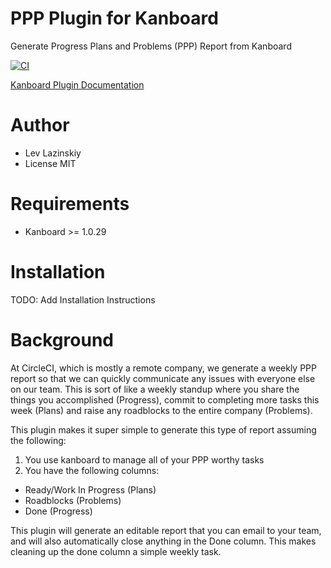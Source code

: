 # PPP Plugin for Kanboard
Generate Progress Plans and Problems (PPP) Report from Kanboard

[![CI](https://circleci.com/gh/levlaz/kanboard-plugin-ppp.svg?style=shield&circle-token=:circle-token)](https://circleci.com/gh/levlaz/kanboard-plugin-ppp)

[Kanboard Plugin Documentation](https://kanboard.net/documentation/plugins)

# Author

* Lev Lazinskiy
* License MIT

# Requirements

* Kanboard >= 1.0.29

# Installation

TODO: Add Installation Instructions

# Background
At CircleCI, which is mostly a remote company, we generate a weekly PPP report so that we can quickly communicate any issues with everyone else on our team. This is sort of like a weekly standup where you share the things you accomplished (Progress), commit to completing more tasks this week (Plans) and raise any roadblocks to the entire company (Problems).

This plugin makes it super simple to generate this type of report assuming the following:

1. You use kanboard to manage all of your PPP worthy tasks
2. You have the following columns:
  * Ready/Work In Progress (Plans)
  * Roadblocks (Problems)
  * Done (Progress)

This plugin will generate an editable report that you can email to your team, and will also automatically close anything in the Done column. This makes cleaning up the done column a simple weekly task.
